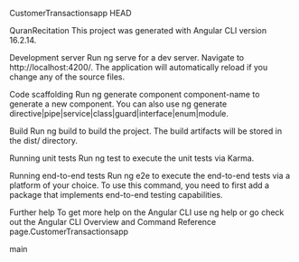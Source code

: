 CustomerTransactionsapp
 HEAD

QuranRecitation This project was generated with Angular CLI version 16.2.14.

Development server Run ng serve for a dev server. Navigate to http://localhost:4200/. The application will automatically reload if you change any of the source files.

Code scaffolding Run ng generate component component-name to generate a new component. You can also use ng generate directive|pipe|service|class|guard|interface|enum|module.

Build Run ng build to build the project. The build artifacts will be stored in the dist/ directory.

Running unit tests Run ng test to execute the unit tests via Karma.

Running end-to-end tests Run ng e2e to execute the end-to-end tests via a platform of your choice. To use this command, you need to first add a package that implements end-to-end testing capabilities.

Further help To get more help on the Angular CLI use ng help or go check out the Angular CLI Overview and Command Reference page.CustomerTransactionsapp

main